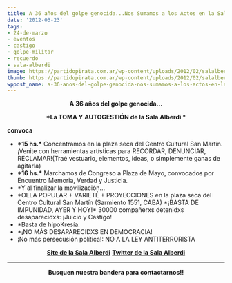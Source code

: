 ```yaml
---
title: A 36 años del golpe genocida...Nos Sumamos a los Actos en la Sala Alberdi
date: '2012-03-23'
tags:
- 24-de-marzo
- eventos
- castigo
- golpe-militar
- recuerdo
- sala-alberdi
image: https://partidopirata.com.ar/wp-content/uploads/2012/02/salalberdi.jpg
thumb: https://partidopirata.com.ar/wp-content/uploads/2012/02/salalberdi-150x150.jpg
wppost_name: a-36-anos-del-golpe-genocida-nos-sumamos-a-los-actos-en-la-sala-alberdi
---
```


<p style="text-align: center;"><strong>A 36 años del golpe genocida...</strong></p>
<p style="text-align: center;"><strong>*La TOMA Y AUTOGESTIÓN de la Sala Alberdi *</strong></p>
<strong>convoca</strong>
<ul>
	<li><strong>*15 hs.*</strong> Concentramos en la plaza seca del Centro Cultural San Martín.¡Venite con herramientas artísticas para RECORDAR, DENUNCIAR, RECLAMAR!(Traé vestuario, elementos, ideas, o simplemente ganas de agitarla)</li>
	<li><strong>*16 hs.*</strong> Marchamos de Congreso a Plaza de Mayo, convocados por Encuentro Memoria, Verdad y Justicia.</li>
	<li>*Y al finalizar la movilización...</li>
	<li>*OLLA POPULAR + VARIETÉ + PROYECCIONES en la plaza seca del Centro Cultural San Martín (Sarmiento 1551, CABA) *¡BASTA DE IMPUNIDAD, AYER Y HOY!* 30000 compañerxs detenidxs desaparecidxs: ¡Juicio y Castigo!</li>
	<li>*Basta de hipoKresía:</li>
	<li>*¡NO MÁS DESAPARECIDXS EN DEMOCRACIA!</li>
	<li>¡No más persecusión política!: NO A LA LEY ANTITERRORISTA</li>
</ul>
<p style="text-align: center;"><strong><a href="http://teatrosalaalberdi.com.ar/" target="_blank">Site de la Sala Alberdi</a></strong>
<strong> <a href="https://twitter.com/#!/salaalberdi" target="_blank">Twitter de la Sala Alberdi</a></strong></p>


<hr />
<p style="text-align: center;"><strong>Busquen nuestra bandera para contactarnos!!</strong></p>
